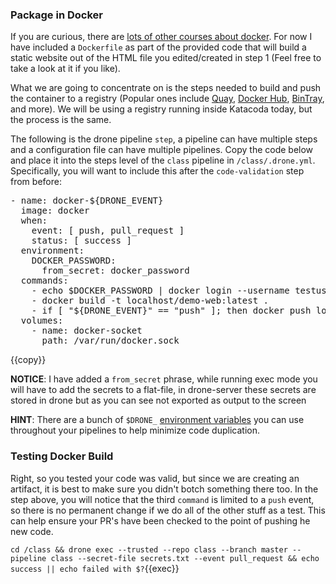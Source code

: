 ### Package in Docker

If you are curious, there are [lots of other courses about docker](https://www.katacoda.com/search?q=docker).  For now I have included a `Dockerfile` as part of the provided code that will build a static website out of the HTML file you edited/created in step 1 (Feel free to take a look at it if you like).

What we are going to concentrate on is the steps needed to build and push the container to a registry (Popular ones include [Quay](https://quay.io), [Docker Hub](https://hub.docker.com), [BinTray](https://bintray.com), and more).  We will be using a registry running inside Katacoda today, but the process is the same.

The following is the drone pipeline `step`, a pipeline can have multiple steps and a configuration file can have multiple pipelines.  Copy the code below and place it into the steps level of the `class` pipeline in `/class/.drone.yml`.  Specifically, you will want to include this after the `code-validation` step from before:

<pre class="file" data-target="clipboard">
- name: docker-${DRONE_EVENT}
  image: docker
  when:
    event: [ push, pull_request ]
    status: [ success ]
  environment:
    DOCKER_PASSWORD:
      from_secret: docker_password
  commands:
    - echo $DOCKER_PASSWORD | docker login --username testuser --password-stdin localhost
    - docker build -t localhost/demo-web:latest .
    - if [ "${DRONE_EVENT}" == "push" ]; then docker push localhost/demo-web:latest; fi;
  volumes:
    - name: docker-socket
      path: /var/run/docker.sock
</pre>{{copy}}

**NOTICE**: I have added a `from_secret` phrase, while running exec mode you will have to add the secrets to a flat-file, in drone-server these secrets are stored in drone but as you can see not exported as output to the screen

**HINT**: There are a bunch of `$DRONE_` [environment variables](https://docker-runner.docs.drone.io/configuration/environment/variables/) you can use throughout your pipelines to help minimize code duplication.

### Testing Docker Build

Right, so you tested your code was valid, but since we are creating an artifact, it is best to make sure you didn't botch something there too.  In the step above, you will notice that the third `command` is limited to a `push` event, so there is no permanent change if we do all of the other stuff as a test.  This can help ensure your PR's have been checked to the point of pushing he new code.

`cd /class && drone exec --trusted --repo class --branch master --pipeline class --secret-file secrets.txt --event pull_request && echo success || echo failed with $?`{{exec}}
